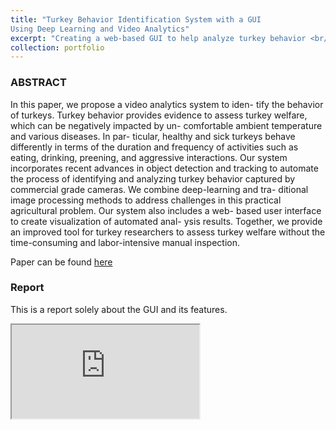 ```yaml
---
title: "Turkey Behavior Identification System with a GUI
Using Deep Learning and Video Analytics"
excerpt: "Creating a web-based GUI to help analyze turkey behavior <br/><img src='/images/VAA.png'>"
collection: portfolio
---
```


### ABSTRACT 

In this paper, we propose a video analytics system to iden- tify the behavior of turkeys. Turkey behavior provides evidence to assess turkey welfare, which can be negatively impacted by un- comfortable ambient temperature and various diseases. In par- ticular, healthy and sick turkeys behave differently in terms of the duration and frequency of activities such as eating, drinking, preening, and aggressive interactions. Our system incorporates recent advances in object detection and tracking to automate the process of identifying and analyzing turkey behavior captured by commercial grade cameras. We combine deep-learning and tra- ditional image processing methods to address challenges in this practical agricultural problem. Our system also includes a web- based user interface to create visualization of automated anal- ysis results. Together, we provide an improved tool for turkey researchers to assess turkey welfare without the time-consuming and labor-intensive manual inspection.

Paper can be found [here](https://arxiv.org/abs/2102.05024)


### Report

This is a report solely about the GUI and its features. 

<iframe src="https://docs.google.com/document/d/e/2PACX-1vTbcZ1GYAboMHKAJH8XArMqMtyOoTNF0eO5mKqe3bEsRAt2I5Yhpu7q8uyKyTwtKv-4LMWbN9pcf7Ns/pub?embedded=true"></iframe>
